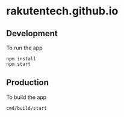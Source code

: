 # rakutentech.github.io

## Development

To run the app

```
npm install
npm start
```

## Production

To build the app

```
cmd/build/start
```
